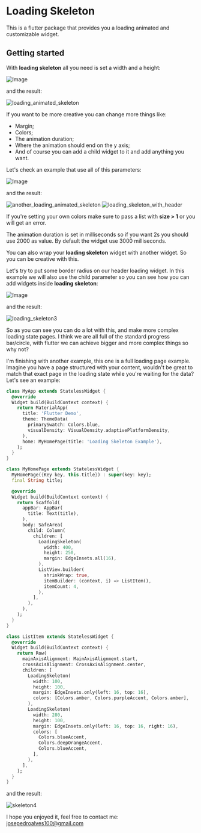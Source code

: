 # Loading Skeleton

This is a flutter package that provides you a loading animated and customizable widget.

## Getting started

With **loading skeleton** all you need is set a width and a height:

![Image](https://github.com/jpgpa/loading_skeleton_widget/blob/master/assets/Screenshot%202021-03-03%20at%2014.22.40.png)

and the result:

![loading_animated_skeleton](https://media.giphy.com/media/uC0PTR2rgZ4cYD2xmY/giphy.gif)

If you want to be more creative you can change more things like:

* Margin;
* Colors;
* The animation duration;
* Where the animation should end on the y axis;
* And of course you can add a child widget to it and add anything you want.

Let's check an example that use all of this parameters:

![Image](https://github.com/jpgpa/loading_skeleton_widget/blob/master/assets/Screenshot%202021-03-03%20at%2014.36.05.png)

and the result:

![another_loading_animated_skeleton](https://media.giphy.com/media/AzsZwdKfnDBrMXZUn0/giphy.gif) ![loading_skeleton_with_header](https://media.giphy.com/media/QK5uaTQTClFz08VlJO/giphy.gif)

If you're setting your own colors make sure to pass a list with **size > 1** or you will get an error.

The animation duration is set in milliseconds so if you want 2s you should use 2000 as value. By default the widget use 3000 milliseconds.

You can also wrap your **loading skeleton** widget with another widget. So you can be creative with this.

Let's try to put some border radius on our header loading widget. In this example we will also use the child parameter so you can see how you can add widgets inside **loading skeleton**:

![Image](https://github.com/jpgpa/loading_skeleton_widget/blob/master/assets/Screenshot%202021-03-03%20at%2015.01.28.png)

and the result:

![loading_skeleton3](https://media.giphy.com/media/max8eeuVhtKBhOIbe5/giphy.gif)

So as you can see you can do a lot with this, and make more complex loading state pages. I think we are all full of the standard progress bar/circle, with flutter we can achieve bigger and more complex things so why not?

I'm finishing with another example, this one is a full loading page example. Imagine you have a page structured with your content, wouldn't be great to match that exact page in the loading state while you're waiting for the data? Let's see an example:

```dart
class MyApp extends StatelessWidget {
  @override
  Widget build(BuildContext context) {
    return MaterialApp(
      title: 'Flutter Demo',
      theme: ThemeData(
        primarySwatch: Colors.blue,
        visualDensity: VisualDensity.adaptivePlatformDensity,
      ),
      home: MyHomePage(title: 'Loading Skeleton Example'),
    );
  }
}

class MyHomePage extends StatelessWidget {
  MyHomePage({Key key, this.title}) : super(key: key);
  final String title;

  @override
  Widget build(BuildContext context) {
    return Scaffold(
      appBar: AppBar(
        title: Text(title),
      ),
      body: SafeArea(
        child: Column(
          children: [
            LoadingSkeleton(
              width: 400,
              height: 250,
              margin: EdgeInsets.all(16),
            ),
            ListView.builder(
              shrinkWrap: true,
              itemBuilder: (context, i) => ListItem(),
              itemCount: 4,
            ),
          ],
        ),
      ),
    );
  }
}

class ListItem extends StatelessWidget {
  @override
  Widget build(BuildContext context) {
    return Row(
      mainAxisAlignment: MainAxisAlignment.start,
      crossAxisAlignment: CrossAxisAlignment.center,
      children: [
        LoadingSkeleton(
          width: 100,
          height: 100,
          margin: EdgeInsets.only(left: 16, top: 16),
          colors: [Colors.amber, Colors.purpleAccent, Colors.amber],
        ),
        LoadingSkeleton(
          width: 280,
          height: 100,
          margin: EdgeInsets.only(left: 16, top: 16, right: 16),
          colors: [
            Colors.blueAccent,
            Colors.deepOrangeAccent,
            Colors.blueAccent,
          ],
        ),
      ],
    );
  }
}
```
and the result: 

![skeleton4](https://media.giphy.com/media/wyuUX0ZDP26VS2WmnH/giphy.gif)

I hope you enjoyed it, feel free to contact me:
josepedroalves100@gmail.com
